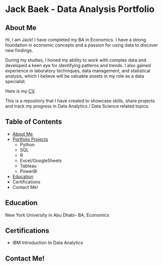 # Jack Baek - Data Analysis Portfolio

## About Me
Hi, I am Jack! I have completed my BA in Economics. I have a strong foundation in economic concepts and a passion for using data to discover new findings. 

During my studies, I honed my ability to work with complex data and developed a keen eye for identifying patterns and trends. I also gained experience in laboratory techniques, data management, and statistical analysis, which I believe will be valuable assets in my role as a data specialist.

Here is my [CV](https://drive.google.com/file/d/1kuWMVC0Wsx_7qDCw1pLy8uRjf1gBqMFN/view?usp=sharing). 

This is a repository that I have created to showcase skills, share projects and track my progress in Data Analytics / Data Science related topics. 

## Table of Contents
- [About Me](https://github.com/jwb475/Data-Analysis-Portfolio#about-me)
- [Portfolio Projects](https://github.com/jwb475/Data-Analysis-Portfolio)
  - Python
  - SQL
  - R
  - Excel/GoogleSheets
  - Tableau
  - PowerBi
- [Education]()
- Certifications
- Contact Me!

## Education
New York University in Abu Dhabi- BA, Economics

## Certifications
- IBM Introduction to Data Analytics

## Contact Me!
